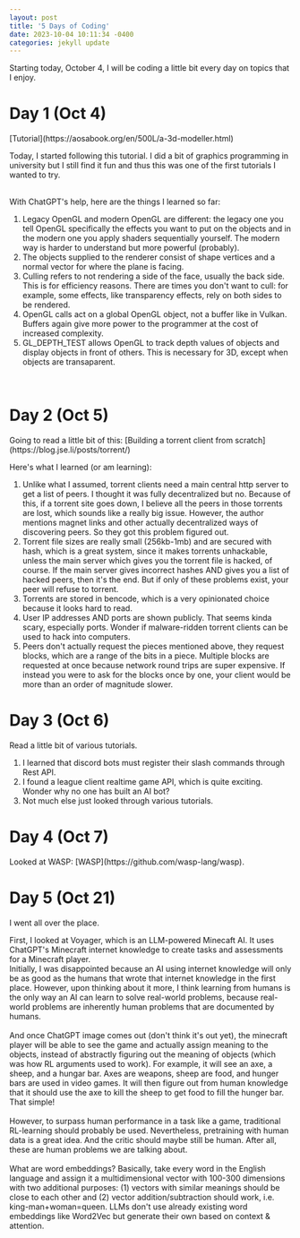 ```yaml
---
layout: post
title: '5 Days of Coding'
date: 2023-10-04 10:11:34 -0400
categories: jekyll update
---
```


Starting today, October 4, I will be coding a little bit every day on topics that I enjoy.

<h1>Day 1 (Oct 4)</h1>
[Tutorial](https://aosabook.org/en/500L/a-3d-modeller.html)
<p>

Today, I started following this tutorial. I did a bit of graphics programming in university but I still find it fun and thus this was one of the first tutorials I wanted to try.
<br>

<br>
With ChatGPT's help, here are the things I learned so far: 
<ol>
  <li>Legacy OpenGL and modern OpenGL are different: the legacy one you tell OpenGL specifically the effects you want to put on the objects and in the modern one you apply shaders sequentially yourself. The modern way is harder to understand but more powerful (probably). </li>
  <li>The objects supplied to the renderer consist of shape vertices and a normal vector for where the plane is facing. </li>
  <li>Culling refers to not rendering a side of the face, usually the back side. This is for efficiency reasons. There are times you don't want to cull: for example, some effects, like transparency effects, rely on both sides to be rendered. </li>
  <li>OpenGL calls act on a global OpenGL object, not a buffer like in Vulkan. Buffers again give more power to the programmer at the cost of increased complexity. </li>
  <li>GL_DEPTH_TEST allows OpenGL to track depth values of objects and display objects in front of others. This is necessary for 3D, except when objects are transaparent. </li>

</ol> 
<br>
</p>

<h1>Day 2 (Oct 5)</h1>
Going to read a little bit of this: [Building a torrent client from scratch](https://blog.jse.li/posts/torrent/)
<p>
Here's what I learned (or am learning):
<ol>
    <li>Unlike what I assumed, torrent clients need a main central http server to get a list of peers. I thought it was fully decentralized but no. Because of this, if a torrent site goes down, I believe all the peers in those torrents are lost, which sounds like a really big issue. However, the author mentions magnet links and other actually decentralized ways of discovering peers. So they got this problem figured out. </li>
    <li>Torrent file sizes are really small (256kb-1mb) and are secured with hash, which is a great system, since it makes torrents unhackable, unless the main server which gives you the torrent file is hacked, of course. If the main server gives incorrect hashes AND gives you a list of hacked peers, then it's the end.  But if only of these problems exist, your peer will refuse to torrent.  </li>
    <li>Torrents are stored in bencode, which is a very opinionated choice because it looks hard to read. </li>
    <li>User IP addresses AND ports are shown publicly. That seems kinda scary, especially ports. Wonder if malware-ridden torrent clients can be used to hack into computers. </li>
    <li>Peers don't actually request the pieces mentioned above, they request blocks, which are a range of the bits in a piece. Multiple blocks are requested at once because network round trips are super expensive. If instead you were to ask for the blocks once by one, your client would be more than an order of magnitude slower. </li>

</ol>
</p>

<h1>Day 3 (Oct 6)</h1>

<p>
Read a little bit of various tutorials.
<ol>
    <li>I learned that discord bots must register their slash commands through Rest API.  </li>
    <li>I found a league client realtime game API, which is quite exciting. Wonder why no one has built an AI bot?</li>
    <li>Not much else just looked through various tutorials.</li>

</ol>
</p>

<h1>Day 4 (Oct 7)</h1>
Looked at WASP: [WASP](https://github.com/wasp-lang/wasp).

<h1>Day 5 (Oct 21)</h1>
I went all over the place.
<p>
First, I looked at Voyager, which is an LLM-powered Minecaft AI. It uses ChatGPT's Minecraft internet knowledge to create tasks and assessments for a Minecraft player. 
<br>Initially, I was disappointed because an AI using internet knowledge will only be as good as the humans that wrote that internet knowledge in the first place. However, upon thinking about it more, I think learning from humans is the only way an AI can learn to solve real-world problems, because real-world problems are inherently human problems that are documented by humans. 
<br>
<br>And once ChatGPT image comes out (don't think it's out yet), the minecraft player will be able to see the game and actually assign meaning to the objects, instead of abstractly figuring out the meaning of objects (which was how RL arguments used to work). For example, it will see an axe, a sheep, and a hungar bar. Axes are weapons, sheep are food, and hunger bars are used in video games. It will then figure out from human knowledge that it should use the axe to kill the sheep to get food to fill the hunger bar. That simple!
<br><br>However, to surpass human performance in a task like a game, traditional RL-learning should probably be used. Nevertheless, pretraining with human data is a great idea. And the critic should maybe still be human. After all, these are human problems we are talking about.

<br>
<br>What are word embeddings? Basically, take every word in the English language and assign it a multidimensional vector with 100-300 dimensions with two additional purposes: (1) vectors with similar meanings should be close to each other and (2) vector addition/subtraction should work, i.e. king-man+woman=queen. LLMs don't use already existing word embeddings like Word2Vec but generate their own based on context & attention. <br>

</p>

<!---
<h1></h1>
<p>
<br><br>
<br><br>
</p>
-->
